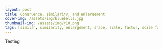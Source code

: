 ```yaml
---
layout: post
title: Congruence, similarity, and enlargement
cover-img: /assets/img/bluebells.jpg
thumbnail-img: /assets/img/y10.png
tags: [similar, similarity, enlargement, shape, scale, factor, scale factor]
---
```


Testing
